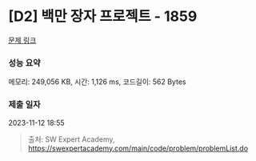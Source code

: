 # [D2] 백만 장자 프로젝트 - 1859 

[문제 링크](https://swexpertacademy.com/main/code/problem/problemDetail.do?contestProbId=AV5LrsUaDxcDFAXc) 

### 성능 요약

메모리: 249,056 KB, 시간: 1,126 ms, 코드길이: 562 Bytes

### 제출 일자

2023-11-12 18:55



> 출처: SW Expert Academy, https://swexpertacademy.com/main/code/problem/problemList.do